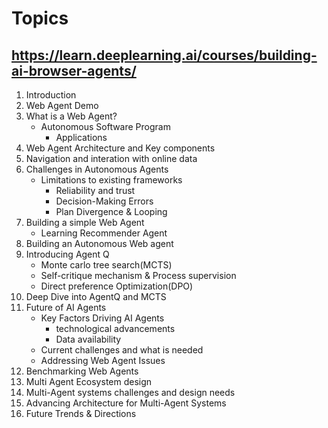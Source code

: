 # Topics
## https://learn.deeplearning.ai/courses/building-ai-browser-agents/

1. Introduction
2. Web Agent Demo
3. What is a Web Agent?
    * Autonomous Software Program
        * Applications 
4. Web Agent Architecture and Key components
5. Navigation and interation with online data
6. Challenges in Autonomous Agents
    * Limitations to existing frameworks
        * Reliability and trust
        * Decision-Making Errors
        * Plan Divergence & Looping
7. Building a simple Web Agent
    * Learning Recommender Agent
8. Building an Autonomous Web agent
9. Introducing Agent Q
    * Monte carlo tree search(MCTS)
    * Self-critique mechanism & Process supervision
    * Direct preference Optimization(DPO)
10. Deep Dive into AgentQ and MCTS
11. Future of AI Agents
    * Key Factors Driving AI Agents
        * technological advancements
        * Data availability
    * Current challenges and what is needed
    * Addressing Web Agent Issues
12. Benchmarking Web Agents
13. Multi Agent Ecosystem design
14. Multi-Agent systems challenges and design needs
15. Advancing Architecture for Multi-Agent Systems
16. Future Trends & Directions